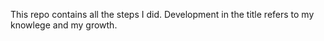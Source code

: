 This repo contains all the steps I did. Development in the title refers to my knowlege and my growth.



